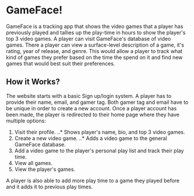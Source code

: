 # GameFace!

GameFace is a tracking app that shows the video games that a player has previously played and tallies up the play-time in hours to show the player's top 3 video games. A player can visit GameFace's database of video games. There a player can view a surface-level description of a game, it's rating, year of release, and genre. This would allow a player to track what kind of games they prefer based on the time the spend on it and find new games that would best suit their preferences.

## How it Works?

The website starts with a basic Sign up/login system. A player has to provide their name, email, and gamer tag. Both gamer tag and email have to be unique in order to create a new account. Once a player account has been made, the player is redirected to their home page where they have multiple options:

1. Visit their profile.
..* Shows player's name, bio, and top 3 video games.
2. Create a new video game.
..* Adds a video game to the general GameFace database.
3. Add a video game to the player's personal play list and track their play time.
4. View all games.
5. View the player's games.

A player is also able to add more play time to a game they played before and it adds it to previous play times.
